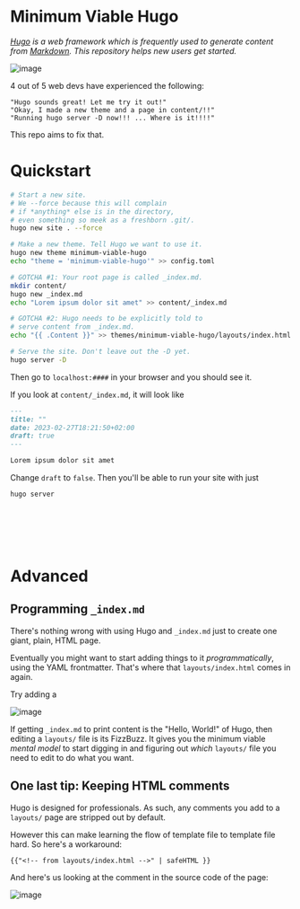 Minimum Viable Hugo 
===================
*[Hugo](https://gohugo.io/) is a web framework which is frequently used to generate content from [Markdown](https://www.markdownguide.org/tools/hugo/). This repository helps new users get started.*


![image](https://user-images.githubusercontent.com/53230903/221623209-8a557a70-b81a-4232-a067-b3b0f1f1c577.png)

4 out of 5 web devs have experienced the following:

    "Hugo sounds great! Let me try it out!"
    "Okay, I made a new theme and a page in content/!!"
    "Running hugo server -D now!!! ... Where is it!!!!"

This repo aims to fix that.

# Quickstart

```bash
# Start a new site.
# We --force because this will complain
# if *anything* else is in the directory,
# even something so meek as a freshborn .git/.
hugo new site . --force

# Make a new theme. Tell Hugo we want to use it.
hugo new theme minimum-viable-hugo
echo "theme = 'minimum-viable-hugo'" >> config.toml

# GOTCHA #1: Your root page is called _index.md.
mkdir content/
hugo new _index.md
echo "Lorem ipsum dolor sit amet" >> content/_index.md

# GOTCHA #2: Hugo needs to be explicitly told to
# serve content from _index.md.
echo "{{ .Content }}" >> themes/minimum-viable-hugo/layouts/index.html

# Serve the site. Don't leave out the -D yet.
hugo server -D
```

Then go to `localhost:####` in your browser and you should see it.

If you look at `content/_index.md`, it will look like

```markdown
---
title: ""
date: 2023-02-27T18:21:50+02:00
draft: true
---

Lorem ipsum dolor sit amet
```

Change `draft` to `false`. Then you'll be able to run your site with just

```bash
hugo server
```

<br>
<br>
<br>
<br>

# Advanced

## Programming `_index.md`

There's nothing wrong with using Hugo and `_index.md` just to create one giant, plain, HTML page.

Eventually you might want to start adding things to it _programmatically_, using the YAML frontmatter. That's where that `layouts/index.html` comes in again.

Try adding a 

![image](https://user-images.githubusercontent.com/53230903/222879440-af026be6-fa6c-42df-aa1c-4b66ca698e06.png)

If getting `_index.md` to print content is the "Hello, World!" of Hugo, then editing a `layouts/` file is its FizzBuzz. It gives you the minimum viable _mental model_ to start digging in and figuring out _which_ `layouts/` file you need to edit to do what you want.

## One last tip: Keeping HTML comments

Hugo is designed for professionals. As such, any comments you add to a `layouts/` page are stripped out by default.

However this can make learning the flow of template file to template file hard. So here's a workaround:

```
{{"<!-- from layouts/index.html -->" | safeHTML }}
```

And here's us looking at the comment in the source code of the page:

![image](https://user-images.githubusercontent.com/53230903/222880094-e612b6f1-1981-4476-855d-0600d1a04696.png)
